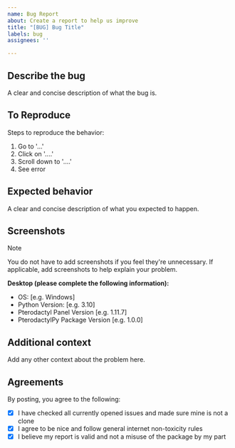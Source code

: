 ```yaml
---
name: Bug Report
about: Create a report to help us improve
title: "[BUG] Bug Title"
labels: bug
assignees: ''

---
```


## Describe the bug
A clear and concise description of what the bug is.

## To Reproduce
Steps to reproduce the behavior:
1. Go to '...'
2. Click on '....'
3. Scroll down to '....'
4. See error

## Expected behavior
A clear and concise description of what you expected to happen.

## Screenshots
> [!NOTE]
> You do not have to add screenshots if you feel they're unnecessary. 
If applicable, add screenshots to help explain your problem.

**Desktop (please complete the following information):**
- OS: [e.g. Windows]
- Python Version: [e.g. 3.10]
- Pterodactyl Panel Version [e.g. 1.11.7]
- PterodactylPy Package Version [e.g. 1.0.0]

## Additional context
Add any other context about the problem here.

## Agreements
By posting, you agree to the following:
- [x] I have checked all currently opened issues and made sure mine is not a clone
- [x] I agree to be nice and follow general internet non-toxicity rules
- [x] I believe my report is valid and not a misuse of the package by my part
